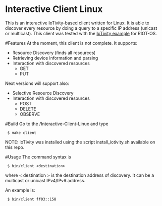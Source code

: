 Interactive Client Linux
====================
This is an interactive IoTivity-based client written for Linux. It is able to discover every resource by doing a query to a specific IP address (unicast or multicast). This client was tested with the [IoTivity example] for RIOT-OS.

#Features
At the moment, this client is not complete. It supports:
 - Resource Discovery (finds all resources)
 - Retrieving device Information and parsing
 - Interaction with discovered resources
	 - GET
	 - PUT
   
Next versions will support also:
 - Selective Resource Discovery
 - Interaction with discovered resources
	 - POST
	 - DELETE
	 - OBSERVE

#Build
Go to the /Interactive-Client-Linux and type
```
 $ make client
```
NOTE: IoTivity was installed using the script install_iotivity.sh available on this repo.

#Usage
The command syntax is
```
 $ bin/client <destination>
```
where < destination > is the destination address of discovery. It can be a multicast or unicast IPv4/IPv6 address.

An example is:
```
 $ bin/client ff03::158
```

[IoTivity example]: https://github.com/Agile-IoT/agile-iotivity/tree/master/RIOT/examples/iotivity_examples#l2n_comm
